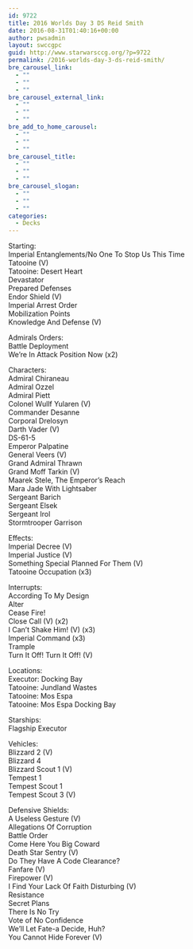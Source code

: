 ```yaml
---
id: 9722
title: 2016 Worlds Day 3 DS Reid Smith
date: 2016-08-31T01:40:16+00:00
author: pwsadmin
layout: swccgpc
guid: http://www.starwarsccg.org/?p=9722
permalink: /2016-worlds-day-3-ds-reid-smith/
bre_carousel_link:
  - ""
  - ""
  - ""
bre_carousel_external_link:
  - ""
  - ""
  - ""
bre_add_to_home_carousel:
  - ""
  - ""
  - ""
bre_carousel_title:
  - ""
  - ""
  - ""
bre_carousel_slogan:
  - ""
  - ""
  - ""
categories:
  - Decks
---
```

Starting:  
Imperial Entanglements/No One To Stop Us This Time  
Tatooine (V)  
Tatooine: Desert Heart  
Devastator  
Prepared Defenses  
Endor Shield (V)  
Imperial Arrest Order  
Mobilization Points  
Knowledge And Defense (V)

Admirals Orders:  
Battle Deployment  
We’re In Attack Position Now (x2)

Characters:  
Admiral Chiraneau  
Admiral Ozzel  
Admiral Piett  
Colonel Wullf Yularen (V)  
Commander Desanne  
Corporal Drelosyn  
Darth Vader (V)  
DS-61-5  
Emperor Palpatine  
General Veers (V)  
Grand Admiral Thrawn  
Grand Moff Tarkin (V)  
Maarek Stele, The Emperor’s Reach  
Mara Jade With Lightsaber  
Sergeant Barich  
Sergeant Elsek  
Sergeant Irol  
Stormtrooper Garrison

Effects:  
Imperial Decree (V)  
Imperial Justice (V)  
Something Special Planned For Them (V)  
Tatooine Occupation (x3)

Interrupts:  
According To My Design  
Alter  
Cease Fire!  
Close Call (V) (x2)  
I Can’t Shake Him! (V) (x3)  
Imperial Command (x3)  
Trample  
Turn It Off! Turn It Off! (V)

Locations:  
Executor: Docking Bay  
Tatooine: Jundland Wastes  
Tatooine: Mos Espa  
Tatooine: Mos Espa Docking Bay

Starships:  
Flagship Executor

Vehicles:  
Blizzard 2 (V)  
Blizzard 4  
Blizzard Scout 1 (V)  
Tempest 1  
Tempest Scout 1  
Tempest Scout 3 (V)

Defensive Shields:  
A Useless Gesture (V)  
Allegations Of Corruption  
Battle Order  
Come Here You Big Coward  
Death Star Sentry (V)  
Do They Have A Code Clearance?  
Fanfare (V)  
Firepower (V)  
I Find Your Lack Of Faith Disturbing (V)  
Resistance  
Secret Plans  
There Is No Try  
Vote of No Confidence  
We’ll Let Fate-a Decide, Huh?  
You Cannot Hide Forever (V)